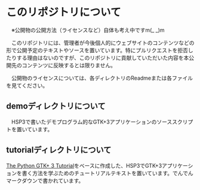 # このリポジトリについて

　※公開物の公開方法（ライセンスなど）自体も考え中ですm(_ _)m

　このリポジトリには、管理者が今後個人的にウェブサイトのコンテンツなどの形で公開予定のテキストやソースを置いています。特にプルリクエストを拒否したりする理由はないのですが、このリポジトリに貢献していただいた内容を本公開先のコンテンツに反映するとは限りません。

　公開物のライセンスについては、各ディレクトリのReadmeまたは各ファイルを見てください。

## demoディレクトリについて

　HSP3で書いたデモプログラム的なGTK+3アプリケーションのソーススクリプトを置いています。

## tutorialディレクトリについて

[The Python GTK+ 3 Tutorial](http://python-gtk-3-tutorial.readthedocs.org/en/latest/index.html)をベースに作成した、HSP3でGTK+3アプリケーションを書く方法を学ぶためのチュートリアルテキストを置いています。でんでんマークダウンで書かれています。
